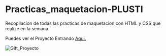 # Practicas_maquetacion-PLUSTI
Recopilacion de todas las practicas de maquetacion con HTML y CSS que realize en la semana

Puedes ver el Proyecto Entrando [Aqui.](https://javierborja2000.github.io/Practicas_maquetacion-PLUSTI/)

![Gift_Proyecto](https://github.com/JavierBorja2000/Practicas_maquetacion-PLUSTI/blob/master/assets/img/proyectoCompleto.gif)
